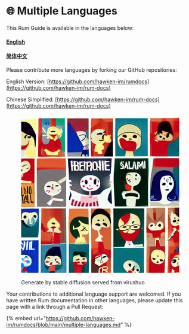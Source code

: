 # 🌐 Multiple Languages

This Rum Guide is available in the languages below:

#### [English](broken-reference)

#### [简体中文](https://app.gitbook.com/o/9SHKDQEDtnG5hKH7k38f/s/216qTN0ijD75fWVlhcBs/)



Please contribute more languages by forking our GitHub repositories:

English Version: [https://github.com/hawken-im/rumdocs](https://github.com/hawken-im/rum-docs)

Chinese Simplified: [https://github.com/hawken-im/rum-docs](https://github.com/hawken-im/rum-docs)

<figure><img src=".gitbook/assets/image (2).png" alt=""><figcaption><p>Generate by stable diffusion served from virushuo</p></figcaption></figure>

Your contributions to additional language support are welcomed. If you have written Rum documentation in other languages, please update this page with a link through a Pull Request:

{% embed url="https://github.com/hawken-im/rumdocs/blob/main/multiple-languages.md" %}
